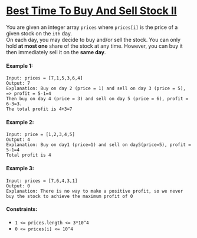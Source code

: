 # [Best Time To Buy And Sell Stock II](https://leetcode.com/explore/interview/card/top-interview-questions-easy/92/array/564/)
You are given an integer array `prices` where `prices[i]` is the price of a given stock on the `ith` day.  
On each day, you may decide to buy and/or sell the stock. You can only hold **at most one** share of the stock at any time. However, you can buy it then immediately sell it on the **same day**.  

#### Example 1:
```
Input: prices = [7,1,5,3,6,4]
Output: 7
Explanation: Buy on day 2 (price = 1) and sell on day 3 (price = 5), => profit = 5-1=4
Then buy on day 4 (price = 3) and sell on day 5 (price = 6), profit = 6-3=3.
The total profit is 4+3=7
```

#### Example 2:
```
Input: price = [1,2,3,4,5]
Output: 4
Explanation: Buy on day1 (price=1) and sell on day5(price=5), profit = 5-1=4
Total profit is 4
```

#### Example 3:
```
Input: prices = [7,6,4,3,1]
Output: 0
Explanation: There is no way to make a positive profit, so we never buy the stock to achieve the maximum profit of 0
```

#### Constraints:
- `1 <= prices.length <= 3*10^4`
- `0 <= prices[i] <= 10^4`
